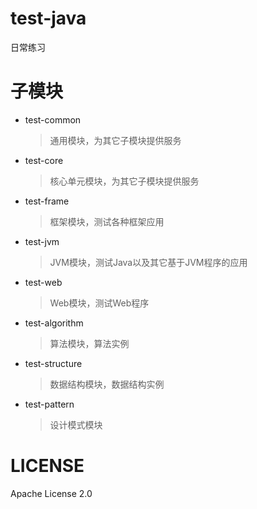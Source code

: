# test-java
日常练习

# 子模块
* test-common 
    > 通用模块，为其它子模块提供服务
* test-core      
    > 核心单元模块，为其它子模块提供服务
* test-frame      
    > 框架模块，测试各种框架应用
* test-jvm
    > JVM模块，测试Java以及其它基于JVM程序的应用
* test-web        
    > Web模块，测试Web程序
* test-algorithm
    > 算法模块，算法实例
* test-structure
    > 数据结构模块，数据结构实例
* test-pattern
    > 设计模式模块
    
# LICENSE
Apache License 2.0